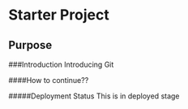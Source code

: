 # Starter Project


## Purpose

###Introduction
Introducing Git

####How to continue??

#####Deployment Status
This is in deployed stage